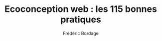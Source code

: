 ---
title: 'Ecoconception web : les 115 bonnes pratiques'
slug: ecoconception-web
author: Frédéric Bordage
cover: ecoconception-web.jpeg
summary: 'L''empreinte environnementale des sites web explose depuis quelques années,
  en grande partie parce qu''ils sont mal conçus : en témoigne le poids des pages
  web, multiplié par six entre 2010 et 2018 ! Heureusement, lorsqu''elle est appliquée
  au Web, la démarche d''écoconception réduit significativement ces impacts et le
  coût des sites, tout en augmentant leur performance et donc l''expérience et la
  satisfaction des utilisateurs. Très concret, ce livre vous aide à écoconcevoir votre
  site ou votre service en ligne, grâce à 115 bonnes pratiques à appliquer à chaque
  étape du cycle de vie (conception, réalisation et exploitation). Chacune d''elles
  a été mise au point par des experts reconnus - Breek, GreenlT.fr et les contributeurs
  du Collectif conception numérique responsable, notamment - et validée par des partenaires
  institutionnels tels que l''ADEME, des représentants des entreprises utilisatrices
  (Club Green IT et Cigref), et des fédérations professionnelles comme Syntec Numérique,
  Tech In France et l''Association des agences conseil en communication (AACC).'
importance: De bonnes pratiques pour construire des sites sobres en énergie
site: https://www.eyrolles.com/Informatique/Livre/ecoconception-web-les-115-bonnes-pratiques-9782212678062/
isbn: 9782212678062
mandatory: true
paths:
- "/competences/concevoir"
- "/competences/developper"
- "/competences/entreprendre"
- "/parcours/developpement-web-et-dispositifs-interactifs"
---